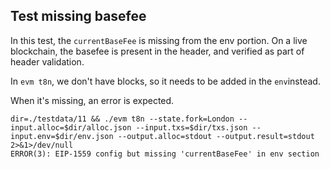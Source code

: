 ## Test missing basefee

In this test, the `currentBaseFee` is missing from the env portion.
On a live blockchain, the basefee is present in the header, and verified as part of header validation.

In `evm t8n`, we don't have blocks, so it needs to be added in the `env`instead.

When it's missing, an error is expected.

```
dir=./testdata/11 && ./evm t8n --state.fork=London --input.alloc=$dir/alloc.json --input.txs=$dir/txs.json --input.env=$dir/env.json --output.alloc=stdout --output.result=stdout 2>&1>/dev/null
ERROR(3): EIP-1559 config but missing 'currentBaseFee' in env section
```
